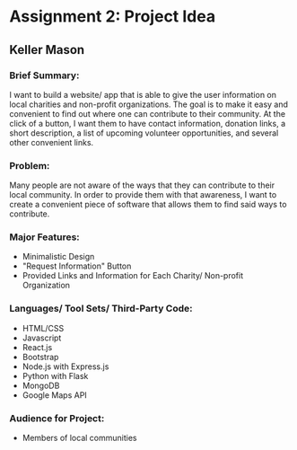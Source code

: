 # Assignment 2: Project Idea
## Keller Mason

### Brief Summary: 

I want to build a website/ app that is able to give the user information on
local charities and non-profit organizations. The goal is to make it easy and
convenient to find out where one can contribute to their community. At the
click of a button, I want them to have contact information, donation links,
a short description, a list of upcoming volunteer opportunities, and several
other convenient links.

### Problem:

Many people are not aware of the ways that they can contribute to their local
community. In order to provide them with that awareness, I want to create a
convenient piece of software that allows them to find said ways to contribute.

### Major Features:

+ Minimalistic Design
+ "Request Information" Button
+ Provided Links and Information for Each Charity/ Non-profit Organization

### Languages/ Tool Sets/ Third-Party Code:

+ HTML/CSS
+ Javascript
+ React.js
+ Bootstrap
+ Node.js with Express.js
+ Python with Flask
+ MongoDB
+ Google Maps API


### Audience for Project:

+ Members of local communities
